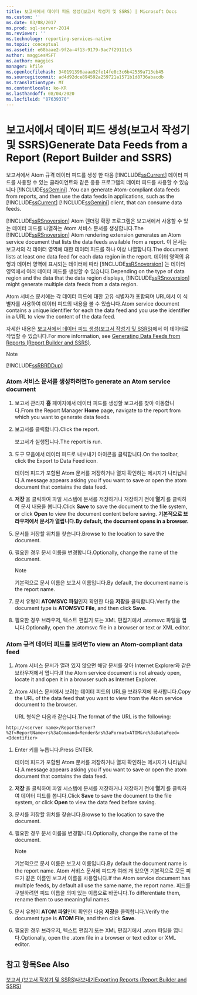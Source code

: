 ```yaml
---
title: 보고서에서 데이터 피드 생성(보고서 작성기 및 SSRS) | Microsoft Docs
ms.custom: ''
ms.date: 03/08/2017
ms.prod: sql-server-2014
ms.reviewer: ''
ms.technology: reporting-services-native
ms.topic: conceptual
ms.assetid: e68baae2-9f2a-4f13-9179-9ac7f29111c5
author: maggiesMSFT
ms.author: maggies
manager: kfile
ms.openlocfilehash: 340191396aaaa92fe14fe8c3c6b42539a713eb45
ms.sourcegitcommit: ad4d92dce894592a259721a1571b1d8736abacdb
ms.translationtype: MT
ms.contentlocale: ko-KR
ms.lasthandoff: 08/04/2020
ms.locfileid: "87639370"
---
```

# <a name="generate-data-feeds-from-a-report-report-builder-and-ssrs"></a><span data-ttu-id="78519-102">보고서에서 데이터 피드 생성(보고서 작성기 및 SSRS)</span><span class="sxs-lookup"><span data-stu-id="78519-102">Generate Data Feeds from a Report (Report Builder and SSRS)</span></span>
  <span data-ttu-id="78519-103">보고서에서 Atom 규격 데이터 피드를 생성 한 다음 [!INCLUDE[ssCurrent](../../includes/sscurrent-md.md)] 데이터 피드를 사용할 수 있는 클라이언트와 같은 응용 프로그램의 데이터 피드를 사용할 수 있습니다 [!INCLUDE[ssGemini](../../includes/ssgemini-md.md)] .</span><span class="sxs-lookup"><span data-stu-id="78519-103">You can generate Atom-compliant data feeds from reports, and then use the data feeds in applications, such as the [!INCLUDE[ssCurrent](../../includes/sscurrent-md.md)] [!INCLUDE[ssGemini](../../includes/ssgemini-md.md)] client, that can consume data feeds.</span></span>  
  
 <span data-ttu-id="78519-104">[!INCLUDE[ssRSnoversion](../../includes/ssrsnoversion-md.md)] Atom 렌더링 확장 프로그램은 보고서에서 사용할 수 있는 데이터 피드를 나열하는 Atom 서비스 문서를 생성합니다.</span><span class="sxs-lookup"><span data-stu-id="78519-104">The [!INCLUDE[ssRSnoversion](../../includes/ssrsnoversion-md.md)] Atom rendering extension generates an Atom service document that lists the data feeds available from a report.</span></span> <span data-ttu-id="78519-105">이 문서는 보고서의 각 데이터 영역에 대한 데이터 피드를 하나 이상 나열합니다.</span><span class="sxs-lookup"><span data-stu-id="78519-105">The document lists at least one data feed for each data region in the report.</span></span> <span data-ttu-id="78519-106">데이터 영역의 유형과 데이터 영역에 표시되는 데이터에 따라 [!INCLUDE[ssRSnoversion](../../includes/ssrsnoversion-md.md)] 는 데이터 영역에서 여러 데이터 피드를 생성할 수 있습니다.</span><span class="sxs-lookup"><span data-stu-id="78519-106">Depending on the type of data region and the data that the data region displays, [!INCLUDE[ssRSnoversion](../../includes/ssrsnoversion-md.md)] might generate multiple data feeds from a data region.</span></span>  
  
 <span data-ttu-id="78519-107">Atom 서비스 문서에는 각 데이터 피드에 대한 고유 식별자가 포함되며 URL에서 이 식별자를 사용하여 데이터 피드의 내용을 볼 수 있습니다.</span><span class="sxs-lookup"><span data-stu-id="78519-107">Atom service document contains a unique identifier for each the data feed and you use the identifier in a URL to view the content of the data feed.</span></span>  
  
 <span data-ttu-id="78519-108">자세한 내용은 [보고서에서 데이터 피드 생성&#40;보고서 작성기 및 SSRS&#41;](generating-data-feeds-from-reports-report-builder-and-ssrs.md)에서 이 데이터로 작업할 수 있습니다.</span><span class="sxs-lookup"><span data-stu-id="78519-108">For more information, see [Generating Data Feeds from Reports &#40;Report Builder and SSRS&#41;](generating-data-feeds-from-reports-report-builder-and-ssrs.md).</span></span>  
  
> [!NOTE]  
>  [!INCLUDE[ssRBRDDup](../../includes/ssrbrddup-md.md)]  
  
### <a name="to-generate-an-atom-service-document"></a><span data-ttu-id="78519-109">Atom 서비스 문서를 생성하려면</span><span class="sxs-lookup"><span data-stu-id="78519-109">To generate an Atom service document</span></span>  
  
1.  <span data-ttu-id="78519-110">보고서 관리자 **홈** 페이지에서 데이터 피드를 생성할 보고서를 찾아 이동합니다.</span><span class="sxs-lookup"><span data-stu-id="78519-110">From the Report Manager **Home** page, navigate to the report from which you want to generate data feeds.</span></span>  
  
2.  <span data-ttu-id="78519-111">보고서를 클릭합니다.</span><span class="sxs-lookup"><span data-stu-id="78519-111">Click the report.</span></span>  
  
     <span data-ttu-id="78519-112">보고서가 실행됩니다.</span><span class="sxs-lookup"><span data-stu-id="78519-112">The report is run.</span></span>  
  
3.  <span data-ttu-id="78519-113">도구 모음에서 데이터 피드로 내보내기 아이콘을 클릭합니다.</span><span class="sxs-lookup"><span data-stu-id="78519-113">On the toolbar, click the Export to Data Feed icon.</span></span>  
  
     <span data-ttu-id="78519-114">데이터 피드가 포함된 Atom 문서를 저장하거나 열지 확인하는 메시지가 나타납니다.</span><span class="sxs-lookup"><span data-stu-id="78519-114">A message appears asking you if you want to save or open the atom document that contains the data feed.</span></span>  
  
4.  <span data-ttu-id="78519-115">**저장** 을 클릭하여 파일 시스템에 문서를 저장하거나 저장하기 전에 **열기** 를 클릭하여 문서 내용을 봅니다.</span><span class="sxs-lookup"><span data-stu-id="78519-115">Click **Save** to save the document to the file system, or click **Open** to view the document content before saving.</span></span> <span data-ttu-id="78519-116">**기본적으로 브라우저에서 문서가 열립니다.**</span><span class="sxs-lookup"><span data-stu-id="78519-116">**By default, the document opens in a browser.**</span></span>  
  
5.  <span data-ttu-id="78519-117">문서를 저장할 위치를 찾습니다.</span><span class="sxs-lookup"><span data-stu-id="78519-117">Browse to the location to save the document.</span></span>  
  
6.  <span data-ttu-id="78519-118">필요한 경우 문서 이름을 변경합니다.</span><span class="sxs-lookup"><span data-stu-id="78519-118">Optionally, change the name of the document.</span></span>  
  
    > [!NOTE]  
    >  <span data-ttu-id="78519-119">기본적으로 문서 이름은 보고서 이름입니다.</span><span class="sxs-lookup"><span data-stu-id="78519-119">By default, the document name is the report name.</span></span>  
  
7.  <span data-ttu-id="78519-120">문서 유형이 **ATOMSVC 파일**인지 확인한 다음 **저장**을 클릭합니다.</span><span class="sxs-lookup"><span data-stu-id="78519-120">Verify the document type is **ATOMSVC File**, and then click **Save**.</span></span>  
  
8.  <span data-ttu-id="78519-121">필요한 경우 브라우저, 텍스트 편집기 또는 XML 편집기에서 .atomsvc 파일을 엽니다.</span><span class="sxs-lookup"><span data-stu-id="78519-121">Optionally, open the .atomsvc file in a browser or text or XML editor.</span></span>  
  
### <a name="to-view-an-atom-compliant-data-feed"></a><span data-ttu-id="78519-122">Atom 규격 데이터 피드를 보려면</span><span class="sxs-lookup"><span data-stu-id="78519-122">To view an Atom-compliant data feed</span></span>  
  
1.  <span data-ttu-id="78519-123">Atom 서비스 문서가 열려 있지 않으면 해당 문서를 찾아 Internet Explorer와 같은 브라우저에서 엽니다.</span><span class="sxs-lookup"><span data-stu-id="78519-123">If the Atom service document is not already open, locate it and open it in a browser such as Internet Explorer.</span></span>  
  
2.  <span data-ttu-id="78519-124">Atom 서비스 문서에서 보려는 데이터 피드의 URL을 브라우저에 복사합니다.</span><span class="sxs-lookup"><span data-stu-id="78519-124">Copy the URL of the data feed that you want to view from the Atom service document to the browser.</span></span>  
  
     <span data-ttu-id="78519-125">URL 형식은 다음과 같습니다.</span><span class="sxs-lookup"><span data-stu-id="78519-125">The format of the URL is the following:</span></span>  
  
 `http://<server name>/ReportServer?%2f<ReportName>rs%3aCommand=Render&rs%3aFormat=ATOM&rc%3aDataFeed=<Identifier>`  
  
1.  <span data-ttu-id="78519-126">Enter 키를 누릅니다.</span><span class="sxs-lookup"><span data-stu-id="78519-126">Press ENTER.</span></span>  
  
     <span data-ttu-id="78519-127">데이터 피드가 포함된 Atom 문서를 저장하거나 열지 확인하는 메시지가 나타납니다.</span><span class="sxs-lookup"><span data-stu-id="78519-127">A message appears asking you if you want to save or open the atom document that contains the data feed.</span></span>  
  
2.  <span data-ttu-id="78519-128">**저장** 을 클릭하여 파일 시스템에 문서를 저장하거나 저장하기 전에 **열기** 를 클릭하여 데이터 피드를 봅니다.</span><span class="sxs-lookup"><span data-stu-id="78519-128">Click **Save** to save the document to the file system, or click **Open** to view the data feed before saving.</span></span>  
  
3.  <span data-ttu-id="78519-129">문서를 저장할 위치를 찾습니다.</span><span class="sxs-lookup"><span data-stu-id="78519-129">Browse to the location to save the document.</span></span>  
  
4.  <span data-ttu-id="78519-130">필요한 경우 문서 이름을 변경합니다.</span><span class="sxs-lookup"><span data-stu-id="78519-130">Optionally, change the name of the document.</span></span>  
  
    > [!NOTE]  
    >  <span data-ttu-id="78519-131">기본적으로 문서 이름은 보고서 이름입니다.</span><span class="sxs-lookup"><span data-stu-id="78519-131">By default the document name is the report name.</span></span> <span data-ttu-id="78519-132">Atom 서비스 문서에 피드가 여러 개 있으면 기본적으로 모든 피드가 같은 이름인 보고서 이름을 사용합니다.</span><span class="sxs-lookup"><span data-stu-id="78519-132">If the Atom service document has multiple feeds, by default all use the same name, the report name.</span></span> <span data-ttu-id="78519-133">피드를 구별하려면 피드 이름을 의미 있는 이름으로 바꿉니다.</span><span class="sxs-lookup"><span data-stu-id="78519-133">To differentiate them, rename them to use meaningful names.</span></span>  
  
5.  <span data-ttu-id="78519-134">문서 유형이 **ATOM 파일**인지 확인한 다음 **저장**을 클릭합니다.</span><span class="sxs-lookup"><span data-stu-id="78519-134">Verify the document type is **ATOM File**, and then click **Save**.</span></span>  
  
6.  <span data-ttu-id="78519-135">필요한 경우 브라우저, 텍스트 편집기 또는 XML 편집기에서 .atom 파일을 엽니다.</span><span class="sxs-lookup"><span data-stu-id="78519-135">Optionally, open the .atom file in a browser or text editor or XML editor.</span></span>  
  
## <a name="see-also"></a><span data-ttu-id="78519-136">참고 항목</span><span class="sxs-lookup"><span data-stu-id="78519-136">See Also</span></span>  
 [<span data-ttu-id="78519-137">보고서 &#40;보고서 작성기 및 SSRS&#41;내보내기</span><span class="sxs-lookup"><span data-stu-id="78519-137">Exporting Reports &#40;Report Builder and SSRS&#41;</span></span>](export-reports-report-builder-and-ssrs.md)  
  
  
